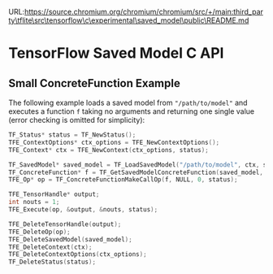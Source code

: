 URL:https://source.chromium.org/chromium/chromium/src/+/main:third_party\tflite\src\tensorflow\c\experimental\saved_model\public\README.md
# TensorFlow Saved Model C API

## Small ConcreteFunction Example

The following example loads a saved model from `"/path/to/model"` and
executes a function `f` taking no arguments and returning one single
value (error checking is omitted for simplicity):

```c
TF_Status* status = TF_NewStatus();
TFE_ContextOptions* ctx_options = TFE_NewContextOptions();
TFE_Context* ctx = TFE_NewContext(ctx_options, status);

TF_SavedModel* saved_model = TF_LoadSavedModel("/path/to/model", ctx, status);
TF_ConcreteFunction* f = TF_GetSavedModelConcreteFunction(saved_model, "f", status);
TFE_Op* op = TF_ConcreteFunctionMakeCallOp(f, NULL, 0, status);

TFE_TensorHandle* output;
int nouts = 1;
TFE_Execute(op, &output, &nouts, status);

TFE_DeleteTensorHandle(output);
TFE_DeleteOp(op);
TFE_DeleteSavedModel(saved_model);
TFE_DeleteContext(ctx);
TFE_DeleteContextOptions(ctx_options);
TF_DeleteStatus(status);
```
